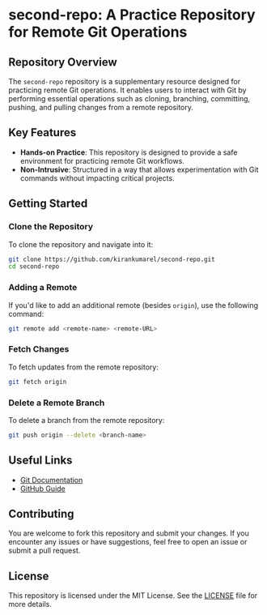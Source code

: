 # second-repo: A Practice Repository for Remote Git Operations

## Repository Overview
The `second-repo` repository is a supplementary resource designed for practicing remote Git operations. It enables users to interact with Git by performing essential operations such as cloning, branching, committing, pushing, and pulling changes from a remote repository.

## Key Features
- **Hands-on Practice**: This repository is designed to provide a safe environment for practicing remote Git workflows.
- **Non-Intrusive**: Structured in a way that allows experimentation with Git commands without impacting critical projects.

## Getting Started

### Clone the Repository
To clone the repository and navigate into it:
```bash
git clone https://github.com/kirankumarel/second-repo.git
cd second-repo
```

### Adding a Remote
If you'd like to add an additional remote (besides `origin`), use the following command:
```bash
git remote add <remote-name> <remote-URL>
```

### Fetch Changes
To fetch updates from the remote repository:
```bash
git fetch origin
```

### Delete a Remote Branch
To delete a branch from the remote repository:
```bash
git push origin --delete <branch-name>
```

## Useful Links
- [Git Documentation](https://git-scm.com/doc)
- [GitHub Guide](https://guides.github.com/)

## Contributing
You are welcome to fork this repository and submit your changes. If you encounter any issues or have suggestions, feel free to open an issue or submit a pull request.

## License
This repository is licensed under the MIT License. See the [LICENSE](LICENSE) file for more details.

